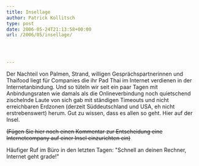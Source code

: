 ```yaml
---
title: Insellage
author: Patrick Kollitsch
type: post
date: 2006-05-24T21:13:58+00:00
url: /2006/05/insellage/




---
```

Der Nachteil von Palmen, Strand, willigen Gesprächspartnerinnen und Thaifood liegt für Companies die ihr Pad Thai im Internet verdienen in der Internetanbindung. Und so tüteln wir seit ein paar Tagen mit Anbindungsraten wie damals als die Onlineverbindung noch quietschend zischelnde Laute von sich gab mit ständigen Timeouts und nicht erreichbaren Erdzonen (derzeit Süddeutschland und USA, eh nicht erstrebenswert) herum. Gut zu wissen, dass es allen so geht. Hier auf der Insel. 

<del>(Fügen Sie hier noch einen Kommentar zur Entscheidung eine Internetcompany auf einer Insel einzurichten ein)</del>

Häufiger Ruf im Büro in den letzten Tagen: "Schnell an deinen Rechner, Internet geht grade!"

